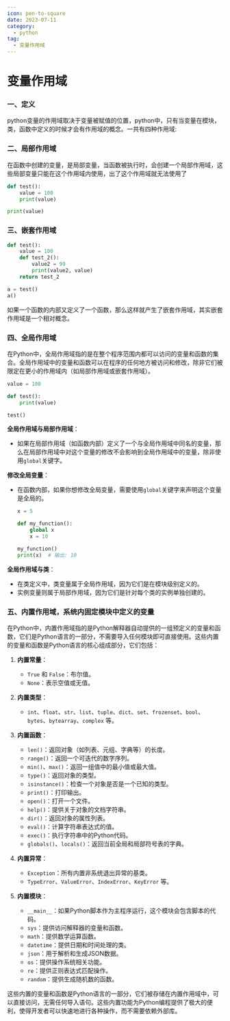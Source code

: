 ```yaml
---
icon: pen-to-square
date: 2023-07-11
category:
  - python
tag:
  - 变量作用域
---
```


# 变量作用域



### 一、定义
python变量的作用域取决于变量被赋值的位置，python中，只有当变量在模块，类，函数中定义的时候才会有作用域的概念。一共有四种作用域:




### 二、局部作用域

  在函数中创建的变量，是局部变量，当函数被执行时，会创建一个局部作用域，这些局部变量只能在这个作用域内使用，出了这个作用域就无法使用了

  ```python
  def test():
      value = 100
      print(value)
  
  print(value)
  ```



### 三、嵌套作用域

  ```python
  def test():
      value = 100
      def test_2():
          value2 = 99
          print(value2, value)
      return test_2
  
  a = test()
  a()
  ```

  如果一个函数的内部又定义了一个函数，那么这样就产生了嵌套作用域，其实嵌套作用域是一个相对概念。



### 四、全局作用域

在Python中，全局作用域指的是在整个程序范围内都可以访问的变量和函数的集合。全局作用域中的变量和函数可以在程序的任何地方被访问和修改，除非它们被限定在更小的作用域内（如局部作用域或嵌套作用域）。

  ```python
  value = 100
  
  def test():
      print(value)
  
  test()
  ```

**全局作用域与局部作用域**：

- 如果在局部作用域（如函数内部）定义了一个与全局作用域中同名的变量，那么在局部作用域中对这个变量的修改不会影响到全局作用域中的变量，除非使用`global`关键字。

**修改全局变量**：

- 在函数内部，如果你想修改全局变量，需要使用`global`关键字来声明这个变量是全局的。

  ```python
  x = 5
  
  def my_function():
      global x
      x = 10
  
  my_function()
  print(x)  # 输出: 10
  ```

**全局作用域与类**：

- 在类定义中，类变量属于全局作用域，因为它们是在模块级别定义的。
- 实例变量则属于局部作用域，因为它们是针对每个类的实例单独创建的。



### 五、内置作用域，系统内固定模块中定义的变量

在Python中，内置作用域指的是Python解释器自动提供的一组预定义的变量和函数，它们是Python语言的一部分，不需要导入任何模块即可直接使用。这些内置的变量和函数是Python语言的核心组成部分，它们包括：

1. **内置常量**：
   - `True` 和 `False`：布尔值。
   - `None`：表示空值或无值。

2. **内置类型**：
   - `int`、`float`、`str`、`list`、`tuple`、`dict`、`set`、`frozenset`、`bool`、`bytes`、`bytearray`、`complex` 等。

3. **内置函数**：
   - `len()`：返回对象（如列表、元组、字典等）的长度。
   - `range()`：返回一个可迭代的数字序列。
   - `min()`、`max()`：返回一组值中的最小值或最大值。
   - `type()`：返回对象的类型。
   - `isinstance()`：检查一个对象是否是一个已知的类型。
   - `print()`：打印输出。
   - `open()`：打开一个文件。
   - `help()`：提供关于对象的文档字符串。
   - `dir()`：返回对象的属性列表。
   - `eval()`：计算字符串表达式的值。
   - `exec()`：执行字符串中的Python代码。
   - `globals()`、`locals()`：返回当前全局和局部符号表的字典。

4. **内置异常**：
   - `Exception`：所有内置非系统退出异常的基类。
   - `TypeError`、`ValueError`、`IndexError`、`KeyError` 等。

5. **内置模块**：
   - `__main__`：如果Python脚本作为主程序运行，这个模块会包含脚本的代码。
   - `sys`：提供访问解释器的变量和函数。
   - `math`：提供数学运算函数。
   - `datetime`：提供日期和时间处理的类。
   - `json`：用于解析和生成JSON数据。
   - `os`：提供操作系统相关功能。
   - `re`：提供正则表达式匹配操作。
   - `random`：提供生成随机数的函数。

这些内置的变量和函数是Python语言的一部分，它们被存储在内置作用域中，可以直接访问，无需任何导入语句。这些内置功能为Python编程提供了极大的便利，使得开发者可以快速地进行各种操作，而不需要依赖外部库。